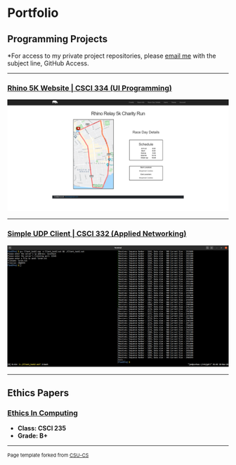 # Portfolio

## Programming Projects

\*For access to my private project repositories, please [email me](mailto:example@csustudent.net?subject=GitHub%20Access) with the subject line, GitHub Access.

---

### [Rhino 5K Website | CSCI 334 (UI Programming)](project1)

![rhino-5k-image](images/project1/race-page.png)

---

### [Simple UDP Client | CSCI 332 (Applied Networking)](project2)

![Project 2 Thumbnail Name](images/project2/screenshot.png)

---

## Ethics Papers

### [Ethics In Computing](pdf/CSU_Ethics_Paper.pdf)

- **Class: CSCI 235**
- **Grade: B+**

---

<p style="font-size:11px">Page template forked from <a href="https://github.com/csu-cs/csci-portfolio">CSU-CS</a></p>
<!-- Remove above link if you don't want to attributive -->
